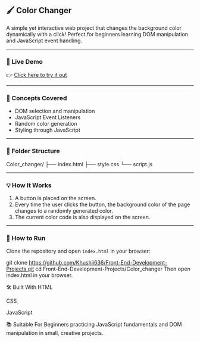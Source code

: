 ## 🖌️ Color Changer

A simple yet interactive web project that changes the background color dynamically with a click! Perfect for beginners learning DOM manipulation and JavaScript event handling.

---

### 🔗 Live Demo

👉 [Click here to try it out](https://khushii636.github.io/Front-End-Development-Projects/Color_changer/)  

---

### 🧠 Concepts Covered

- DOM selection and manipulation  
- JavaScript Event Listeners  
- Random color generation  
- Styling through JavaScript  

---

### 📂 Folder Structure

Color_changer/
├── index.html
├── style.css
└── script.js

---

### 💡 How It Works

1. A button is placed on the screen.  
2. Every time the user clicks the button, the background color of the page changes to a randomly generated color.  
3. The current color code is also displayed on the screen.

---

### 🚀 How to Run

Clone the repository and open `index.html` in your browser:


git clone https://github.com/Khushii636/Front-End-Development-Projects.git
cd Front-End-Development-Projects/Color_changer
Then open index.html in your browser.

🛠️ Built With
HTML

CSS

JavaScript

📚 Suitable For
Beginners practicing JavaScript fundamentals and DOM manipulation in small, creative projects.
